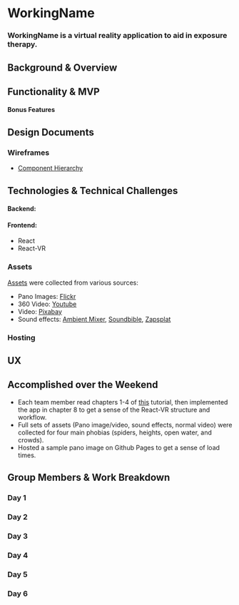# WorkingName

### WorkingName is a virtual reality application to aid in exposure therapy.


## Background & Overview


## Functionality & MVP

#### Bonus Features

## Design Documents

### Wireframes

- [Component Hierarchy][hierarchy]


## Technologies & Technical Challenges

#### Backend:

#### Frontend:

- React
- React-VR

### Assets

[Assets][assets] were collected from various sources:
- Pano Images: [Flickr][flickr]
- 360 Video: [Youtube][youtube]
- Video: [Pixabay][pixabay]
- Sound effects: [Ambient Mixer][ambientmixer], [Soundbible][soundbible], [Zapsplat][zapsplat]


### Hosting


## UX


## Accomplished over the Weekend

- Each team member read chapters 1-4 of [this][ebook] tutorial, then implemented the app in
chapter 8 to get a sense of the React-VR structure and workflow.
- Full sets of assets (Pano image/video, sound effects, normal video) were collected for four
main phobias (spiders, heights, open water, and crowds).
- Hosted a sample pano image on Github Pages to get a sense of load times.

## Group Members & Work Breakdown

### Day 1

### Day 2

### Day 3

### Day 4

### Day 5

### Day 6


[hierarchy]: ./docs/hierarchy.md
[assets]: ./docs/ASSETS.md
[flickr]: https://www.flickr.com/groups/360degrees/
[pixabay]: https://pixabay.com/
[soundbible]: http://soundbible.com/
[zapsplat]: https://www.zapsplat.com/
[youtube]: https://www.youtube.com/
[ambientmixer]: https://www.ambient-mixer.com/
[ebook]: https://medium.com/coding-artist/learn-react-vr-chapter-1-hello-virtual-world-202241c0cb63
